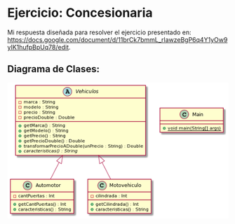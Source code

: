 # Ejercicio: Concesionaria
Mi respuesta diseñada para resolver el ejercicio presentado en: https://docs.google.com/document/d/11brCk7bmmL_rlawzeBgP6q4Y1yOw9yIK1hufpBpUq78/edit.

## Diagrama de Clases:

<img src="Images/Diagrama.png"/>
